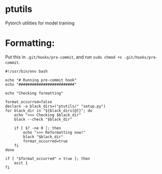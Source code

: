 # ptutils
Pytorch utilities for model training

# Formatting:
Put this in `.git/hooks/pre-commit`, and run `sudo chmod +x .git/hooks/pre-commit`.

```
#!/usr/bin/env bash
  
echo "# Running pre-commit hook"
echo "#########################"

echo "Checking formatting"

format_occurred=false
declare -a black_dirs=("ptutils/" "setup.py")
for black_dir in "${black_dirs[@]}"; do
    echo ">>> Checking $black_dir"
    black --check "$black_dir"

    if [ $? -ne 0 ]; then
        echo ">>> Reformatting now!"
        black "$black_dir"
        format_occurred=true
    fi
done

if [ "$format_occurred" = true ]; then
    exit 1
fi
```
